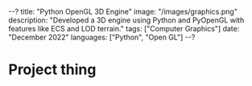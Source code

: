 --?
title: "Python OpenGL 3D Engine"
image: "/images/graphics.png"
description: "Developed a 3D engine using Python and PyOpenGL with features like ECS and LOD terrain."
tags: ["Computer Graphics"]
date: "December 2022"
languages: ["Python", "Open GL"]
--?

# Project thing